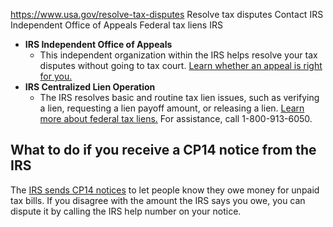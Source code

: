 

https://www.usa.gov/resolve-tax-disputes
Resolve tax disputes
Contact IRS Independent Office of Appeals
Federal tax liens IRS

* **IRS Independent Office of Appeals**
  - This independent organization within the IRS helps resolve your tax disputes without going to tax court.
  [Learn whether an appeal is right for you.](https://www.irs.gov/appeals/considering-an-appeal)
* **IRS Centralized Lien Operation**
  - The IRS resolves basic and routine tax lien issues, such as verifying a lien, requesting a lien payoff amount, or releasing a lien.
  [Learn more about federal tax liens.](https://www.irs.gov/businesses/small-businesses-self-employed/understanding-a-federal-tax-lien)
  For assistance, call 1-800-913-6050.

**What to do if you receive a CP14 notice from the IRS**
--------------------------------------------------------

The
[IRS sends CP14 notices](https://www.irs.gov/individuals/understanding-your-cp14-notice)
to let people know they owe money for unpaid tax bills. If you disagree with the amount the IRS says you owe, you can dispute it by calling the IRS help number on your notice.
